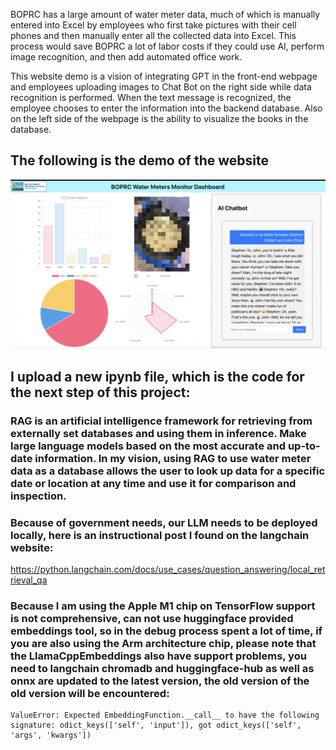 BOPRC has a large amount of water meter data, much of which is manually entered into Excel by employees who first take pictures with their cell phones and then manually enter all the collected data into Excel.
This process would save BOPRC a lot of labor costs if they could use AI, perform image recognition, and then add automated office work.

This website demo is a vision of integrating GPT in the front-end webpage and employees uploading images to Chat Bot on the right side while data recognition is performed.
When the text message is recognized, the employee chooses to enter the information into the backend database.
Also on the left side of the webpage is the ability to visualize the books in the database.

## The following is the demo of the website

![image](WX20231208-114409@2x.png)

## I upload a new ipynb file, which is the code for the next step of this project:

### RAG is an artificial intelligence framework for retrieving from externally set databases and using them in inference. Make large language models based on the most accurate and up-to-date information. In my vision, using RAG to use water meter data as a database allows the user to look up data for a specific date or location at any time and use it for comparison and inspection.

### Because of government needs, our LLM needs to be deployed locally, here is an instructional post I found on the langchain website:

https://python.langchain.com/docs/use_cases/question_answering/local_retrieval_qa

### Because I am using the Apple M1 chip on TensorFlow support is not comprehensive, can not use huggingface provided embeddings tool, so in the debug process spent a lot of time, if you are also using the Arm architecture chip, please note that the LlamaCppEmbeddings also have support problems, you need to langchain chromadb and huggingface-hub as well as onnx are updated to the latest version, the old version of the old version will be encountered:

```ssh
ValueError: Expected EmbeddingFunction.__call__ to have the following signature: odict_keys(['self', 'input']), got odict_keys(['self', 'args', 'kwargs'])
```
